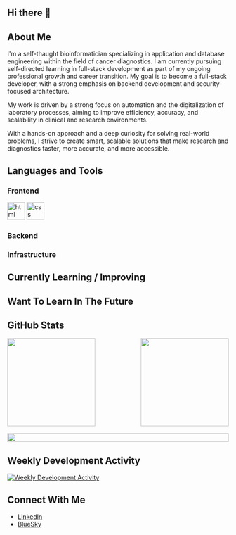 ## Hi there 👋

## About Me

I'm a self-thaught bioinformatician specializing in application and database engineering within the field of cancer diagnostics. I am currently pursuing self-directed learning in full-stack development as part of my ongoing professional growth and career transition. My goal is to become a full-stack developer, with a strong emphasis on backend development and security-focused architecture.

My work is driven by a strong focus on automation and the digitalization of laboratory processes, aiming to improve efficiency, accuracy, and scalability in clinical and research environments.

With a hands-on approach and a deep curiosity for solving real-world problems, I strive to create smart, scalable solutions that make research and diagnostics faster, more accurate, and more accessible.

## Languages and Tools

### Frontend

<img src="https://cdn.jsdelivr.net/gh/devicons/devicon@latest/icons/html5/html5-original.svg" alt="html" width="40" height="40"/>
<img src="https://cdn.jsdelivr.net/gh/devicons/devicon@latest/icons/css3/css3-original.svg" alt="css" width="40" height="40"/>

### Backend

### Infrastructure

## Currently Learning / Improving

<!-- -   JavaScript
-   Python
-   React
-   FastAPI -->

## Want To Learn In The Future

<!-- -   Go
-   TypeScript
-   Angular
-   Vue
-   AWS
-   Azure
-   Kubernetes
-   Docker -->

## GitHub Stats

 <div style="display: flex; flex-direction: column; flex; gap: 1rem;">
    <div style="display: flex; flex-direction: row; flex; gap: 1rem; justify-content: space-between;">
        <img height=200 src="https://github-readme-stats-amber-kappa-46.vercel.app/api?username=pellia&show_icons=github&hide_icon=true" />
        <img height=200 src="https://github-readme-stats-amber-kappa-46.vercel.app/api/top-langs?username=pellia&layout=compact&langs_count=6&card_width=300" />
    </div>
    <img style="width: 100%" src="https://streak-stats.demolab.com?user=pellia&mode=daily&card_width=700&card_height=200)">
 </div>

## Weekly Development Activity

[![Weekly Development Activity](https://github-readme-stats-amber-kappa-46.vercel.app/api/wakatime?username=pellia)](https://github.com/pellia/github-readme-stats)

## Connect With Me

-   [LinkedIn](https://www.linkedin.com/in/dev-rupinder-singh/)
-   [BlueSky](https://bsky.app/profile/devpellia.bsky.social)
